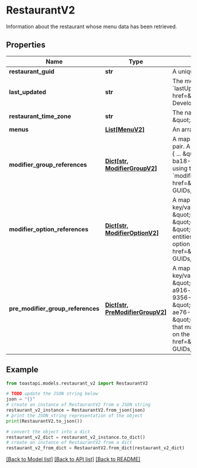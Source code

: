 # RestaurantV2

Information about the restaurant whose menu data has been retrieved. 

## Properties

Name | Type | Description | Notes
------------ | ------------- | ------------- | -------------
**restaurant_guid** | **str** | A unique identifier for this restaurant, assigned by the Toast POS system.  | [optional] 
**last_updated** | **str** | The most recent date and time that this menu&#39;s data was published. Use this value to determine if you need to refresh your menu data. The &#x60;lastUpdated&#x60; value uses the absolute timestamp format describe in the &lt;a href&#x3D;\&quot;https://doc.toasttab.com/doc/devguide/api_dates_and_timestamps.html\&quot;&gt;Dates and timestamps&lt;/a&gt; section of the Toast Developer Guide.  | [optional] 
**restaurant_time_zone** | **str** | The name of the restaurant&#39;s time zone in the IANA time zone database https://www.iana.org/time-zones. For example, \&quot;America/New_York\&quot;.  | [optional] 
**menus** | [**List[MenuV2]**](MenuV2.md) | An array of &#x60;Menu&#x60; objects that represent the published menus used by this restaurant.  | [optional] 
**modifier_group_references** | [**Dict[str, ModifierGroupV2]**](ModifierGroupV2.md) | A map of &#x60;ModifierGroup&#x60; objects that define the modifier groups used by this restaurant. Each &#x60;ModifierGroup&#x60; object is presented as a key/value pair. A pair&#39;s key matches the &#x60;referenceId&#x60; of the object contained in the pair&#39;s value, as shown below: &#x60;&#x60;&#x60;   \&quot;modifierGroupReferences\&quot;: {     ...     \&quot;3\&quot;: {       \&quot;referenceId\&quot;: 3,       \&quot;name\&quot;: \&quot;Toppings\&quot;,       \&quot;guid\&quot;: \&quot;58b79986-f88f-411d-ba18-14b1e2441e9d\&quot;,         ...       },       ...       \&quot;modifierOptionReferences\&quot;: [         10,         11       ],       ...     },     ...   }, &#x60;&#x60;&#x60;  Other menu entities refer to modifier groups using their &#x60;referenceId&#x60;. Having a key that matches the &#x60;referenceId&#x60; allows you to locate the correct modifier group in the &#x60;modifierGroupReferences&#x60; map. For more information on the &#x60;referenceId&#x60; value, see the &lt;a href&#x3D;\&quot;https://doc.toasttab.com/doc/devguide/apiUnderstandingGuidsEntityIdentifiersAndMultilocationIds_V2.html\&quot;&gt;Understanding GUIDs, referenceIds, and multilocationIds&lt;/a&gt; section of the Toast Developer Guide.  | [optional] 
**modifier_option_references** | [**Dict[str, ModifierOptionV2]**](ModifierOptionV2.md) | A map of &#x60;ModifierOption&#x60; objects that define the modifier options used by this restaurant. Each &#x60;ModifierOption&#x60; object is presented as a key/value pair. A pair&#39;s key matches the &#x60;referenceId&#x60; of the object contained in the pair&#39;s value, as shown below: &#x60;&#x60;&#x60; \&quot;modifierOptionReferences\&quot;: {   ...   \&quot;10\&quot;: {     \&quot;referenceId\&quot;: 10,     \&quot;name\&quot;: \&quot;Mushrooms\&quot;,     \&quot;guid\&quot;: \&quot;fa24fee9-76c4-40ba-ae3c-7dfccafdd8d3\&quot;,     ...   },   \&quot;11\&quot;: {     \&quot;referenceId\&quot;: 11,     \&quot;name\&quot;: \&quot;Onions\&quot;,     \&quot;guid\&quot;: \&quot;afee6be7-8280-4c69-a170-9fdf4c76bf7b\&quot;,     ...   },   ... } &#x60;&#x60;&#x60;  Other menu entities refer to modifier options using their &#x60;referenceId&#x60;. Having a key that matches the &#x60;referenceId&#x60; allows you to locate the correct modifier option in the &#x60;modifierOptionReferences&#x60; map. For more information on the &#x60;referenceId&#x60; value, see the &lt;a href&#x3D;\&quot;https://doc.toasttab.com/doc/devguide/apiUnderstandingGuidsEntityIdentifiersAndMultilocationIds_V2.html\&quot;&gt;Understanding GUIDs, referenceIds, and multilocationIds&lt;/a&gt; section of the Toast Developer Guide.  | [optional] 
**pre_modifier_group_references** | [**Dict[str, PreModifierGroupV2]**](PreModifierGroupV2.md) | A map of &#x60;PreModifierGroup&#x60; objects that define the premodifier groups used by this restaurant. Each &#x60;PreModifierGroup&#x60; object is presented as a key/value pair. A pair&#39;s key matches the &#x60;referenceId&#x60; of the object contained in the pair&#39;s value, as shown below: &#x60;&#x60;&#x60; \&quot;preModifierGroupReferences\&quot;: {   \&quot;22\&quot;: {     \&quot;referenceId\&quot;: 22,     \&quot;guid\&quot;: \&quot;07a1a94d-6f7b-46d5-a916-a07fa16bb8e8\&quot;,     \&quot;name\&quot;: \&quot;PreModGroup\&quot;,     \&quot;preModifiers\&quot;: [       {         \&quot;guid\&quot;: \&quot;ad45e697-9356-468e-b7b4-1b23f4d4b8a5\&quot;,         \&quot;name\&quot;: \&quot;EXTRA\&quot;,         \&quot;fixedPrice\&quot;: 1.0,         \&quot;multiplicationFactor\&quot;: null,         \&quot;displayMode\&quot;: \&quot;PREFIX\&quot;       },       {         \&quot;guid\&quot;: \&quot;483dd4cf-acea-4373-ae76-5f7efd0d529d\&quot;,         \&quot;name\&quot;: \&quot;NO\&quot;,         \&quot;fixedPrice\&quot;: 0.0,         \&quot;multiplicationFactor\&quot;: null,         \&quot;displayMode\&quot;: \&quot;PREFIX\&quot;       }     ]   }, },             &#x60;&#x60;&#x60;  Other menu entities refer to premodifier groups using their &#x60;referenceId&#x60;. Having a key that matches the &#x60;referenceId&#x60; allows you to locate the correct premodifier group in the &#x60;preModifierGroupReferences&#x60; map. For more information on the &#x60;referenceId&#x60; value, see the &lt;a href&#x3D;\&quot;https://doc.toasttab.com/doc/devguide/apiUnderstandingGuidsEntityIdentifiersAndMultilocationIds_V2.html\&quot;&gt;Understanding GUIDs, referenceIds, and multilocationIds&lt;/a&gt; section of the Toast Developer Guide.  | [optional] 

## Example

```python
from toastapi.models.restaurant_v2 import RestaurantV2

# TODO update the JSON string below
json = "{}"
# create an instance of RestaurantV2 from a JSON string
restaurant_v2_instance = RestaurantV2.from_json(json)
# print the JSON string representation of the object
print(RestaurantV2.to_json())

# convert the object into a dict
restaurant_v2_dict = restaurant_v2_instance.to_dict()
# create an instance of RestaurantV2 from a dict
restaurant_v2_from_dict = RestaurantV2.from_dict(restaurant_v2_dict)
```
[[Back to Model list]](../README.md#documentation-for-models) [[Back to API list]](../README.md#documentation-for-api-endpoints) [[Back to README]](../README.md)


